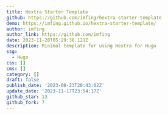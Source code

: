 ```yaml
---
title: Hextra Starter Template
github: https://github.com/imfing/hextra-starter-template
demo: https://imfing.github.io/hextra-starter-template/
author: imfing
author_link: https://github.com/imfing
date: 2023-11-28T05:29:38.121Z
description: Minimal template for using Hextra for Hugo
ssg:
  - Hugo
css: []
cms: []
category: []
draft: false
publish_date: '2023-08-23T20:43:02Z'
update_date: '2023-11-17T23:54:17Z'
github_star: 13
github_fork: 7
---
```

